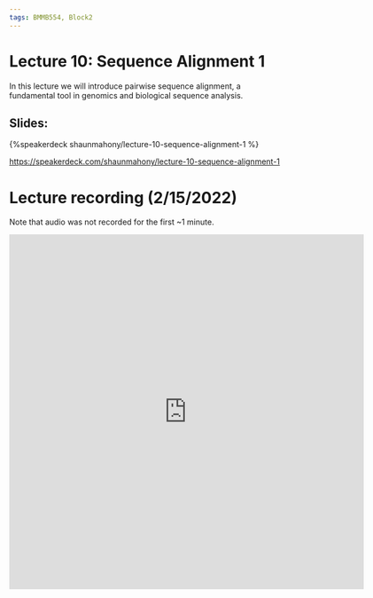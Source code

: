 ```yaml
---
tags: BMMB554, Block2
---
```


# Lecture 10: Sequence Alignment 1

In this lecture we will introduce pairwise sequence alignment, a fundamental tool in genomics and biological sequence analysis.

## Slides: 

{%speakerdeck shaunmahony/lecture-10-sequence-alignment-1 %}

https://speakerdeck.com/shaunmahony/lecture-10-sequence-alignment-1

# Lecture recording (2/15/2022)

Note that audio was not recorded for the first ~1 minute.
<iframe id="kaltura_player" src="https://cdnapisec.kaltura.com/p/2356971/sp/235697100/embedIframeJs/uiconf_id/41416911/partner_id/2356971?iframeembed=true&playerId=kaltura_player&entry_id=1_8c87g7ez&flashvars[streamerType]=auto&amp;flashvars[localizationCode]=en&amp;flashvars[leadWithHTML5]=true&amp;flashvars[sideBarContainer.plugin]=true&amp;flashvars[sideBarContainer.position]=left&amp;flashvars[sideBarContainer.clickToClose]=true&amp;flashvars[chapters.plugin]=true&amp;flashvars[chapters.layout]=vertical&amp;flashvars[chapters.thumbnailRotator]=false&amp;flashvars[streamSelector.plugin]=true&amp;flashvars[EmbedPlayer.SpinnerTarget]=videoHolder&amp;flashvars[dualScreen.plugin]=true&amp;flashvars[hotspots.plugin]=1&amp;flashvars[Kaltura.addCrossoriginToIframe]=true&amp;&wid=1_7pjraie8" width="640" height="640" allowfullscreen webkitallowfullscreen mozAllowFullScreen allow="autoplay *; fullscreen *; encrypted-media *" sandbox="allow-forms allow-same-origin allow-scripts allow-top-navigation allow-pointer-lock allow-popups allow-modals allow-orientation-lock allow-popups-to-escape-sandbox allow-presentation allow-top-navigation-by-user-activation" frameborder="0" title="Kaltura Player"></iframe>

